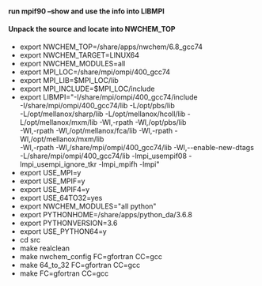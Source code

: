 
#### run mpif90 –show and use the info into LIBMPI
#### Unpack the source and locate into NWCHEM_TOP


- export NWCHEM_TOP=/share/apps/nwchem/6.8_gcc74
- export NWCHEM_TARGET=LINUX64
- export NWCHEM_MODULES=all
- export MPI_LOC=/share/mpi/ompi/400_gcc74
- export MPI_LIB=$MPI_LOC/lib
- export MPI_INCLUDE=$MPI_LOC/include
- export LIBMPI="-I/share/mpi/ompi/400_gcc74/include \
-I/share/mpi/ompi/400_gcc74/lib -L/opt/pbs/lib \
-L/opt/mellanox/sharp/lib -L/opt/mellanox/hcoll/lib -L/opt/mellanox/mxm/lib -Wl,-rpath -Wl,/opt/pbs/lib \
-Wl,-rpath -Wl,/opt/mellanox/fca/lib -Wl,-rpath -Wl,/opt/mellanox/mxm/lib \
-Wl,-rpath -Wl,/share/mpi/ompi/400_gcc74/lib -Wl,--enable-new-dtags \
-L/share/mpi/ompi/400_gcc74/lib -lmpi_usempif08 -lmpi_usempi_ignore_tkr -lmpi_mpifh -lmpi"
- export USE_MPI=y
- export USE_MPIF=y
- export USE_MPIF4=y
- export USE_64TO32=yes
- export NWCHEM_MODULES="all python" 
- export PYTHONHOME=/share/apps/python_da/3.6.8
- export PYTHONVERSION=3.6
- export USE_PYTHON64=y
- cd src
- make realclean
- make nwchem_config FC=gfortran CC=gcc
- make 64_to_32 FC=gfortran  CC=gcc
- make FC=gfortran  CC=gcc
